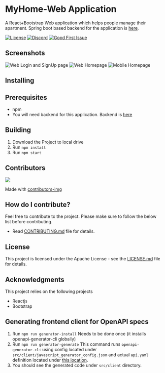# MyHome-Web Application

A React+Bootstrap Web application which helps people manage their apartment. Spring boot based backend for the application is [here](https://github.com/jmprathab/MyHome).

[![License](https://img.shields.io/badge/License-Apache%202.0-blue.svg)](https://www.apache.org/licenses/LICENSE-2.0)
[![Discord](https://img.shields.io/discord/731769161361129523?label=discord)](https://discord.gg/CngACKh)
[![Good First Issue](https://img.shields.io/github/issues-raw/jmprathab/MyHome-Web/good%20first%20issue?label=beginner%20friendly%20issues)](https://github.com/jmprathab/MyHome-Web/issues?q=is%3Aopen+is%3Aissue+label%3A%22good+first+issue%22+label%3Aup-for-grabs)

## Screenshots

![Web Login and SignUp page](./assets/screens/WebLoginAndSignUp.png)
![Web Homepage](./assets/screens/WebHomepage.png)
![Mobile Homepage](./assets/screens/MobileHomepage.png)

## Installing

## Prerequisites

- npm
- You will need backend for this application. Backend is [here](https://github.com/jmprathab/MyHome)

## Building

1. Download the Project to local drive
2. Run `npm install`
3. Run `npm start`

## Contributors

<a href="https://github.com/jmprathab/MyHome-Web/graphs/contributors">
  <img src="https://contributors-img.firebaseapp.com/image?repo=jmprathab/MyHome-Web" />
</a>

Made with [contributors-img](https://contributors-img.firebaseapp.com)

## How do I contribute?

Feel free to contribute to the project. Please make sure to follow the below list before contributing.

- Read [CONTRIBUTING.md](CONTRIBUTING.md) file for details.

## License

This project is licensed under the Apache License - see the [LICENSE.md](LICENSE.md) file for details.

## Acknowledgments

This project relies on the following projects

- Reactjs
- Bootstrap


## Generating frontend client for OpenAPI specs
1. Run `npm run generator-install` 
   Needs to be done once (it installs openapi-generator-cli globally)
2. Run `npm run generator-generate`
   This command runs `openapi-generator-cli` using config located under `src/client/javascript_generator_config.json` and actual `api.yaml` definition located under [this location](https://raw.githubusercontent.com/jmprathab/MyHome/master/api/src/main/resources/public/swagger/api.yaml).
3. You should see the generated code under `src/client` directory.